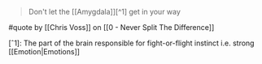 > Don't let the [[Amygdala]][^1] get in your way

#quote by [[Chris Voss]] on [[0 - Never Split The Difference]]

[ˆ1]: The part of the brain responsible for fight-or-flight instinct i.e. strong [[Emotion|Emotions]]
